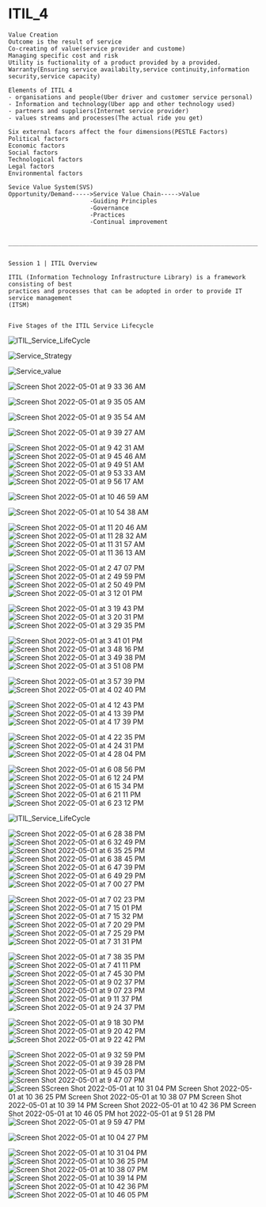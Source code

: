 # ITIL_4

```
Value Creation
Outcome is the result of service
Co-creating of value(service provider and custome)
Managing specific cost and risk
Utility is fuctionality of a product provided by a provided.
Warranty(Ensuring service availabilty,service continuity,information security,service capacity)

Elements of ITIL 4
- organisations and people(Uber driver and customer service personal)
- Information and technology(Uber app and other technology used)
- partners and suppliers(Internet service provider)
- values streams and processes(The actual ride you get)

Six external facors affect the four dimensions(PESTLE Factors)
Political factors
Economic factors
Social factors
Technological factors
Legal factors
Environmental factors

Sevice Value System(SVS)
Opportunity/Demand----->Service Value Chain----->Value
                       -Guiding Principles
                       -Governance
                       -Practices
                       -Continual improvement
                       
                       
_______________________________________________________________________________________________________________


Session 1 | ITIL Overview

ITIL (Information Technology Infrastructure Library) is a framework consisting of best
practices and processes that can be adopted in order to provide IT service management
(ITSM)


Five Stages of the ITIL Service Lifecycle

```

![ITIL_Service_LifeCycle](https://user-images.githubusercontent.com/52090888/166148965-ff88edc7-0f6a-4047-b2b4-c21ae9d7bac7.jpg)



![Service_Strategy](https://user-images.githubusercontent.com/52090888/166149344-658aa3b1-2be0-4eaf-bfcd-2aaf42f49f5b.jpg)




![Service_value](https://user-images.githubusercontent.com/52090888/166149936-c3342442-7d16-46a3-a772-954fc73316ea.jpg)

![Screen Shot 2022-05-01 at 9 33 36 AM](https://user-images.githubusercontent.com/52090888/166150843-6a388a73-d049-47b6-ba62-63f15e13f1a0.png)


![Screen Shot 2022-05-01 at 9 35 05 AM](https://user-images.githubusercontent.com/52090888/166150852-b60a1121-6def-4d1d-b71e-365cffad6afe.png)


![Screen Shot 2022-05-01 at 9 35 54 AM](https://user-images.githubusercontent.com/52090888/166150875-01b4ab33-792d-4282-8f3d-b201d5f383b5.png)


![Screen Shot 2022-05-01 at 9 39 27 AM](https://user-images.githubusercontent.com/52090888/166150887-e8e1a9f5-3cae-4b16-81a7-2b12b2fd8b17.png)



![Screen Shot 2022-05-01 at 9 42 31 AM](https://user-images.githubusercontent.com/52090888/166151581-63a585fe-fbfc-4fba-a432-9808b0406832.png)
![Screen Shot 2022-05-01 at 9 45 46 AM](https://user-images.githubusercontent.com/52090888/166151584-9a3831e0-6367-42a2-8ce0-b5ff7686fcf1.png)
![Screen Shot 2022-05-01 at 9 49 51 AM](https://user-images.githubusercontent.com/52090888/166151585-5c4e2286-3f97-4ad1-a5ed-b077cc428dd0.png)
![Screen Shot 2022-05-01 at 9 53 33 AM](https://user-images.githubusercontent.com/52090888/166151586-7c0971bc-3062-403e-8355-0a70abd3c173.png)
![Screen Shot 2022-05-01 at 9 56 17 AM](https://user-images.githubusercontent.com/52090888/166151587-1ee50d3f-6ab7-48b8-a5a5-e957ca57bcfc.png)


![Screen Shot 2022-05-01 at 10 46 59 AM](https://user-images.githubusercontent.com/52090888/166153903-cad915e4-46f1-43b0-8481-547204a2e9ac.png)

![Screen Shot 2022-05-01 at 10 54 38 AM](https://user-images.githubusercontent.com/52090888/166153905-98fbfcfe-dba9-4108-b81d-3c288fcf4699.png)



![Screen Shot 2022-05-01 at 11 20 46 AM](https://user-images.githubusercontent.com/52090888/166155498-ed2b1c9b-4747-427f-b0a1-d7ded211c677.png)
![Screen Shot 2022-05-01 at 11 28 32 AM](https://user-images.githubusercontent.com/52090888/166155499-1ec50c65-3f3f-4225-883a-6781ed40f09d.png)
![Screen Shot 2022-05-01 at 11 31 57 AM](https://user-images.githubusercontent.com/52090888/166155500-ab092ccb-b4f5-4c9a-88a5-799e20dce5fd.png)
![Screen Shot 2022-05-01 at 11 36 13 AM](https://user-images.githubusercontent.com/52090888/166155501-7522f88f-10e8-4824-957e-b4088cf3642f.png)






![Screen Shot 2022-05-01 at 2 47 07 PM](https://user-images.githubusercontent.com/52090888/166162933-a8329bfe-c8f1-4208-9389-31e8f15ac976.png)
![Screen Shot 2022-05-01 at 2 49 59 PM](https://user-images.githubusercontent.com/52090888/166162936-54090422-931b-44b5-a36d-12862b3a0f11.png)
![Screen Shot 2022-05-01 at 2 50 49 PM](https://user-images.githubusercontent.com/52090888/166162937-1bf5aec3-255b-4b4e-ba08-ac1e3444383f.png)
![Screen Shot 2022-05-01 at 3 12 01 PM](https://user-images.githubusercontent.com/52090888/166162938-a0d704d6-287a-4ede-bfc3-95d5dbb6de6b.png)





![Screen Shot 2022-05-01 at 3 19 43 PM](https://user-images.githubusercontent.com/52090888/166163452-1875ccea-144b-4fdc-94a1-9721c23fd197.png)
![Screen Shot 2022-05-01 at 3 20 31 PM](https://user-images.githubusercontent.com/52090888/166163454-1c103349-a080-442e-9c12-0dfdab532c15.png)
![Screen Shot 2022-05-01 at 3 29 35 PM](https://user-images.githubusercontent.com/52090888/166163455-d0438e4f-c99a-455b-a539-ff92c296291b.png)






![Screen Shot 2022-05-01 at 3 41 01 PM](https://user-images.githubusercontent.com/52090888/166164147-3347107e-bb6e-455c-85ff-c12d75bec89c.png)
![Screen Shot 2022-05-01 at 3 48 16 PM](https://user-images.githubusercontent.com/52090888/166164148-df3abbfe-5e26-4e85-a476-4722e6ee8437.png)
![Screen Shot 2022-05-01 at 3 49 38 PM](https://user-images.githubusercontent.com/52090888/166164149-6a330f28-b465-49fd-860e-88112ef5667e.png)
![Screen Shot 2022-05-01 at 3 51 08 PM](https://user-images.githubusercontent.com/52090888/166164150-8f2de46c-a9f8-40ca-95c5-0031285383e7.png)



![Screen Shot 2022-05-01 at 3 57 39 PM](https://user-images.githubusercontent.com/52090888/166164578-508c9703-67d4-408e-89d4-aee0a1a913c0.png)
![Screen Shot 2022-05-01 at 4 02 40 PM](https://user-images.githubusercontent.com/52090888/166164579-f949e756-bd60-4e62-a684-95b810a7a7ec.png)




![Screen Shot 2022-05-01 at 4 12 43 PM](https://user-images.githubusercontent.com/52090888/166164990-ccdd20d7-1469-477d-9c9a-6461a533f15f.png)
![Screen Shot 2022-05-01 at 4 13 39 PM](https://user-images.githubusercontent.com/52090888/166164993-05a02562-e86c-4cc6-867b-a5325c5b5002.png)
![Screen Shot 2022-05-01 at 4 17 39 PM](https://user-images.githubusercontent.com/52090888/166164994-ad487529-6f69-41ef-bf4e-f613c01d7ca7.png)



![Screen Shot 2022-05-01 at 4 22 35 PM](https://user-images.githubusercontent.com/52090888/166165344-f93f10f7-1ccc-40e4-9a58-d20259571393.png)
![Screen Shot 2022-05-01 at 4 24 31 PM](https://user-images.githubusercontent.com/52090888/166165346-1191d549-338f-4cda-a8ee-6adc7f087f9a.png)
![Screen Shot 2022-05-01 at 4 28 04 PM](https://user-images.githubusercontent.com/52090888/166165347-54a70d7c-048b-46d9-ba00-7a1f88f07fb4.png)



![Screen Shot 2022-05-01 at 6 08 56 PM](https://user-images.githubusercontent.com/52090888/166168831-328f6e7e-cef7-4fa5-9729-182ac3ed243c.png)
![Screen Shot 2022-05-01 at 6 12 24 PM](https://user-images.githubusercontent.com/52090888/166168833-6db2d898-829d-48a4-96a2-73015f6098db.png)
![Screen Shot 2022-05-01 at 6 15 34 PM](https://user-images.githubusercontent.com/52090888/166168834-d79606bc-540f-40ed-918c-546965887f75.png)
![Screen Shot 2022-05-01 at 6 21 11 PM](https://user-images.githubusercontent.com/52090888/166168836-aac3db79-cd06-4eeb-8d9d-6f0140149434.png)
![Screen Shot 2022-05-01 at 6 23 12 PM](https://user-images.githubusercontent.com/52090888/166168838-631a569e-3456-4f93-bd55-6a215d2dc7a0.png)


![ITIL_Service_LifeCycle](https://user-images.githubusercontent.com/52090888/166148965-ff88edc7-0f6a-4047-b2b4-c21ae9d7bac7.jpg)


![Screen Shot 2022-05-01 at 6 28 38 PM](https://user-images.githubusercontent.com/52090888/166169816-7ca10d91-3d8c-47fe-902d-accb37e63d20.png)
![Screen Shot 2022-05-01 at 6 32 49 PM](https://user-images.githubusercontent.com/52090888/166169818-0ca197ac-3f1d-474b-ac00-d4f4e5f0b100.png)
![Screen Shot 2022-05-01 at 6 35 25 PM](https://user-images.githubusercontent.com/52090888/166169821-7bc8ff63-6cf7-4a10-999c-cecb003be46e.png)
![Screen Shot 2022-05-01 at 6 38 45 PM](https://user-images.githubusercontent.com/52090888/166169823-1bf4cc35-ba8e-42b0-b339-632c829acb44.png)
![Screen Shot 2022-05-01 at 6 47 39 PM](https://user-images.githubusercontent.com/52090888/166169824-c9ed2fa3-9a7c-4bb0-8cf0-b238073412e3.png)
![Screen Shot 2022-05-01 at 6 49 29 PM](https://user-images.githubusercontent.com/52090888/166169826-f2ce83ad-53ac-4549-8a26-e31287d15e46.png)
![Screen Shot 2022-05-01 at 7 00 27 PM](https://user-images.githubusercontent.com/52090888/166171321-9cc167e6-6d8d-4126-a28f-e54aa7b07222.png)

![Screen Shot 2022-05-01 at 7 02 23 PM](https://user-images.githubusercontent.com/52090888/166171325-98d9a14b-f570-46d3-b6fb-86f224c59d14.png)
![Screen Shot 2022-05-01 at 7 15 01 PM](https://user-images.githubusercontent.com/52090888/166171327-36895209-6c18-4178-946b-0a0799b68d66.png)
![Screen Shot 2022-05-01 at 7 15 32 PM](https://user-images.githubusercontent.com/52090888/166171329-0fa58052-aa0f-41ce-87a5-3bf0eb0f55a8.png)
![Screen Shot 2022-05-01 at 7 20 29 PM](https://user-images.githubusercontent.com/52090888/166171330-896b5aa1-184f-478e-aa7f-aece61fe8651.png)
![Screen Shot 2022-05-01 at 7 25 29 PM](https://user-images.githubusercontent.com/52090888/166171331-0af66166-d8d5-402c-a5e1-22b9aa473397.png)
![Screen Shot 2022-05-01 at 7 31 31 PM](https://user-images.githubusercontent.com/52090888/166171324-93ba7736-3f08-478f-b928-2a0bf46adce0.png)



![Screen Shot 2022-05-01 at 7 38 35 PM](https://user-images.githubusercontent.com/52090888/166171959-e3c37db7-fb42-479c-9400-a8f62c2b4daa.png)
![Screen Shot 2022-05-01 at 7 41 11 PM](https://user-images.githubusercontent.com/52090888/166171960-a8c6ef68-e6f0-4d03-8834-3422024e54b2.png)
![Screen Shot 2022-05-01 at 7 45 30 PM](https://user-images.githubusercontent.com/52090888/166171961-50eb97b5-1ad2-428d-90d4-d072deca9258.png)
![Screen Shot 2022-05-01 at 9 02 37 PM](https://user-images.githubusercontent.com/52090888/166177261-6bdfa5f8-9643-4872-972c-b92775f8a9c6.png)
![Screen Shot 2022-05-01 at 9 07 23 PM](https://user-images.githubusercontent.com/52090888/166177263-c920b7ec-2af0-472d-b117-cb3923d0149c.png)
![Screen Shot 2022-05-01 at 9 11 37 PM](https://user-images.githubusercontent.com/52090888/166177265-58578e94-1b34-4278-9fa2-04d9cbc86f83.png)
![Screen Shot 2022-05-01 at 9 24 37 PM](https://user-images.githubusercontent.com/52090888/166177277-5a297b5c-0a19-4fe2-b120-344cf2bd0ecb.png)

![Screen Shot 2022-05-01 at 9 18 30 PM](https://user-images.githubusercontent.com/52090888/166177266-918f6ecf-d104-4577-a2c5-ec94b400dbfa.png)
![Screen Shot 2022-05-01 at 9 20 42 PM](https://user-images.githubusercontent.com/52090888/166177268-96886365-1cfd-4993-8fe6-daa4cc5798e9.png)
![Screen Shot 2022-05-01 at 9 22 42 PM](https://user-images.githubusercontent.com/52090888/166177270-f5690c68-6384-413b-957e-854be74239c2.png)


![Screen Shot 2022-05-01 at 9 32 59 PM](https://user-images.githubusercontent.com/52090888/166179211-cfe6a100-0db2-470e-a6d4-799b3211323b.png)
![Screen Shot 2022-05-01 at 9 39 28 PM](https://user-images.githubusercontent.com/52090888/166179214-368e1508-62e2-41fb-ab45-de9a7f879c50.png)
![Screen Shot 2022-05-01 at 9 45 03 PM](https://user-images.githubusercontent.com/52090888/166179215-2213295f-c348-4a63-b4df-1001937f1c7b.png)
![Screen Shot 2022-05-01 at 9 47 07 PM](https://user-images.githubusercontent.com/52090888/166179216-de9af01d-8fc9-4b4f-9c19-c0c0126647f9.png)
![Screen S![Screen Shot 2022-05-01 at 10 31 04 PM](https://user-images.githubusercontent.com/52090888/166181824-c29109cf-edcf-4087-b733-9b7fd1b5c870.png)
![Screen Shot 2022-05-01 at 10 36 25 PM](https://user-images.githubusercontent.com/52090888/166181827-2e970839-39df-4934-892d-797d60656ba5.png)
![Screen Shot 2022-05-01 at 10 38 07 PM](https://user-images.githubusercontent.com/52090888/166181829-7a0ccd53-2d0f-43de-b4f8-ca83408679f7.png)
![Screen Shot 2022-05-01 at 10 39 14 PM](https://user-images.githubusercontent.com/52090888/166181831-a6de27f6-7e49-4f92-9102-f9c763c342cc.png)
![Screen Shot 2022-05-01 at 10 42 36 PM](https://user-images.githubusercontent.com/52090888/166181833-6881e12d-ae2e-4612-ba99-1b8ed8c9cb12.png)
![Screen Shot 2022-05-01 at 10 46 05 PM](https://user-images.githubusercontent.com/52090888/166181835-77f93d3e-91ae-44f4-a325-9aa5312542da.png)
hot 2022-05-01 at 9 51 28 PM](https://user-images.githubusercontent.com/52090888/166179218-0ba82b54-11d2-4075-af1f-92132fa22811.png)
![Screen Shot 2022-05-01 at 9 59 47 PM](https://user-images.githubusercontent.com/52090888/166179220-553289c1-22dd-43b1-8ed1-6b58fcb95e9c.png)

![Screen Shot 2022-05-01 at 10 04 27 PM](https://user-images.githubusercontent.com/52090888/166179462-f28ab244-095f-42d9-98c4-6b427857eff4.png)








![Screen Shot 2022-05-01 at 10 31 04 PM](https://user-images.githubusercontent.com/52090888/166181928-c9061ad5-974a-46a7-8271-34597b096150.png)
![Screen Shot 2022-05-01 at 10 36 25 PM](https://user-images.githubusercontent.com/52090888/166181931-37a3fa4b-2c13-4a3a-adcf-3346f2b37046.png)
![Screen Shot 2022-05-01 at 10 38 07 PM](https://user-images.githubusercontent.com/52090888/166181933-c1589eb1-c4a3-47a7-b225-1fc0e356a0ce.png)
![Screen Shot 2022-05-01 at 10 39 14 PM](https://user-images.githubusercontent.com/52090888/166181935-00b6a6b2-0ef2-440b-8e51-785dad4dcadb.png)
![Screen Shot 2022-05-01 at 10 42 36 PM](https://user-images.githubusercontent.com/52090888/166181937-5ae02beb-a716-4343-b96e-c4e4425c657f.png)
![Screen Shot 2022-05-01 at 10 46 05 PM](https://user-images.githubusercontent.com/52090888/166181938-2c297a00-9bfd-454c-8411-bfd055725637.png)



